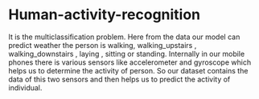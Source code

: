 # Human-activity-recognition
It is the multiclassification problem. Here from the data our model can predict weather the person is walking, walking_upstairs , walking_downstairs , laying , sitting or standing. Internally in our mobile phones there is various sensors like accelerometer and gyroscope which helps us to determine the activity of person. So our dataset contains the data of this two sensors and then helps us to predict the activity of individual. 
